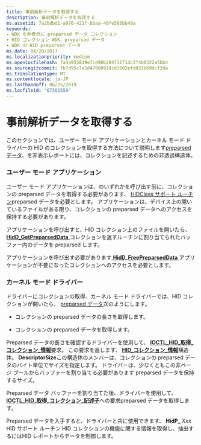 ```yaml
---
title: 事前解析データを取得する
description: 事前解析データを取得する
ms.assetid: 7a2bdbd1-a970-421f-bbaa-40fe589bb49a
keywords:
- WDK を非表示に preparsed データ コレクション
- HID コレクション WDK、preparsed データ
- WDK の HID preparsed データ
ms.date: 04/20/2017
ms.localizationpriority: medium
ms.openlocfilehash: 7a4a955819e7cd90b28471171dc2f4b0322a5bb4
ms.sourcegitcommit: fb7d95c7a5d47860918cd3602efdd33b69dcf2da
ms.translationtype: MT
ms.contentlocale: ja-JP
ms.lasthandoff: 06/25/2019
ms.locfileid: "67385559"
---
```

# <a name="obtaining-preparsed-data"></a>事前解析データを取得する





このセクションでは、ユーザー モード アプリケーションとカーネル モード ドライバーの HID のコレクションを取得する方法について説明します[preparsed データ](preparsed-data.md)、を非表示レポートには、コレクションを記述するための非透過構造体。

### <a name="user-mode-application"></a>ユーザー モード アプリケーション

ユーザー モード アプリケーションは、のいずれかを呼び出す前に、コレクションの preparsed データを取得する必要があります、 [HIDClass サポート ルーチン](https://docs.microsoft.com/windows-hardware/drivers/ddi/content/index)preparsed データを必要とします。 アプリケーションは、デバイス上の開いているファイルがある限り、コレクションの preparsed データへのアクセスを保持する必要があります。

アプリケーションを呼び出すと、HID コレクション上のファイルを開いたら、 [ **HidD\_GetPreparsedData** ](https://docs.microsoft.com/windows-hardware/drivers/ddi/content/hidsdi/nf-hidsdi-hidd_getpreparseddata)コレクションを返すルーチンに割り当てられたバッファー内のデータを preparsed します。

アプリケーションを呼び出す必要があります[ **HidD\_FreePreparsedData** ](https://docs.microsoft.com/windows-hardware/drivers/ddi/content/hidsdi/nf-hidsdi-hidd_freepreparseddata)アプリケーションが不要になったコレクションへのアクセスを必要とします。

### <a name="kernel-mode-driver"></a>カーネル モード ドライバー

ドライバーにコレクションの取得、カーネル モード ドライバーでは、HID コレクションが開いたら、 [preparsed データ](preparsed-data.md)次のようにします。

-   コレクションの preparsed データの長さを取得します。

-   コレクションの preparsed データを取得します。

Preparsed データの長さを確認するドライバーを使用して、 [ **IOCTL\_HID\_取得\_コレクション\_情報**](https://docs.microsoft.com/windows-hardware/drivers/ddi/content/hidclass/ni-hidclass-ioctl_hid_get_collection_information)要求。 この要求を返します、 [ **HID\_コレクション\_情報**](https://docs.microsoft.com/windows-hardware/drivers/ddi/content/hidclass/ns-hidclass-_hid_collection_information)構造体。 **DescriptorSize**この構造体のメンバーは、コレクションの preparsed データのバイト単位でサイズを指定します。 ドライバーは、少なくともこの非ページ プールからバッファーを割り当てる必要があります preparsed データを保持するサイズ。

Preparsed データ バッファーを割り当てた後、ドライバーを使用して、 [ **IOCTL\_HID\_取得\_コレクション\_記述子**](https://docs.microsoft.com/windows-hardware/drivers/ddi/content/hidclass/ni-hidclass-ioctl_hid_get_collection_descriptor)への要求preparsed データを取得します。

Preparsed データを入手すると、ドライバーと共に使用できます、 **HidP\_** <em>Xxx</em> HID サポート ルーチン HID コレクションの機能に関する情報を取得し、抽出するにはHID レポートからデータを制御します。

 

 




